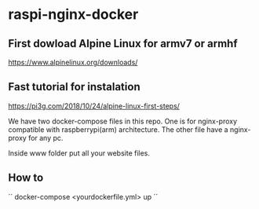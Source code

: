# raspi-nginx-docker

## First dowload Alpine Linux for armv7 or armhf
https://www.alpinelinux.org/downloads/

## Fast tutorial for instalation
https://pi3g.com/2018/10/24/alpine-linux-first-steps/

We have two docker-compose files in this repo. One is for nginx-proxy compatible with raspberrypi(arm) architecture.
The other file have a nginx-proxy for any pc.

Inside www folder put all your website files.

## How to
´´
docker-compose <yourdockerfile.yml> up
´´
